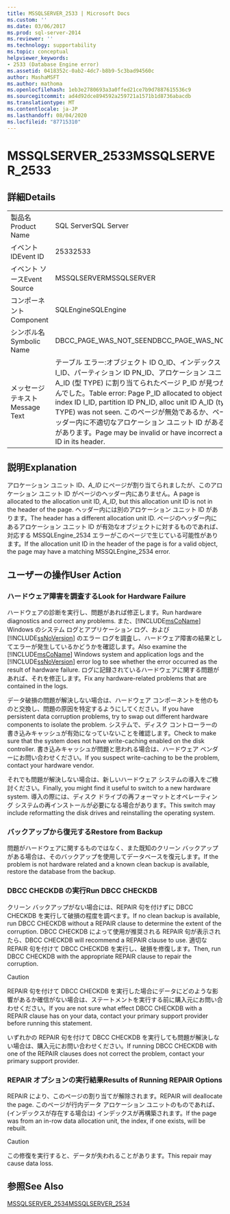 ```yaml
---
title: MSSQLSERVER_2533 | Microsoft Docs
ms.custom: ''
ms.date: 03/06/2017
ms.prod: sql-server-2014
ms.reviewer: ''
ms.technology: supportability
ms.topic: conceptual
helpviewer_keywords:
- 2533 (Database Engine error)
ms.assetid: 0418352c-0ab2-4dc7-b8b9-5c3bad94560c
author: MashaMSFT
ms.author: mathoma
ms.openlocfilehash: 1eb3e2780693a3a0ffed21ce7b9d7887615536c9
ms.sourcegitcommit: ad4d92dce894592a259721a1571b1d8736abacdb
ms.translationtype: MT
ms.contentlocale: ja-JP
ms.lasthandoff: 08/04/2020
ms.locfileid: "87715310"
---
```

# <a name="mssqlserver_2533"></a><span data-ttu-id="12e25-102">MSSQLSERVER_2533</span><span class="sxs-lookup"><span data-stu-id="12e25-102">MSSQLSERVER_2533</span></span>
    
## <a name="details"></a><span data-ttu-id="12e25-103">詳細</span><span class="sxs-lookup"><span data-stu-id="12e25-103">Details</span></span>  
  
|||  
|-|-|  
|<span data-ttu-id="12e25-104">製品名</span><span class="sxs-lookup"><span data-stu-id="12e25-104">Product Name</span></span>|<span data-ttu-id="12e25-105">SQL Server</span><span class="sxs-lookup"><span data-stu-id="12e25-105">SQL Server</span></span>|  
|<span data-ttu-id="12e25-106">イベント ID</span><span class="sxs-lookup"><span data-stu-id="12e25-106">Event ID</span></span>|<span data-ttu-id="12e25-107">2533</span><span class="sxs-lookup"><span data-stu-id="12e25-107">2533</span></span>|  
|<span data-ttu-id="12e25-108">イベント ソース</span><span class="sxs-lookup"><span data-stu-id="12e25-108">Event Source</span></span>|<span data-ttu-id="12e25-109">MSSQLSERVER</span><span class="sxs-lookup"><span data-stu-id="12e25-109">MSSQLSERVER</span></span>|  
|<span data-ttu-id="12e25-110">コンポーネント</span><span class="sxs-lookup"><span data-stu-id="12e25-110">Component</span></span>|<span data-ttu-id="12e25-111">SQLEngine</span><span class="sxs-lookup"><span data-stu-id="12e25-111">SQLEngine</span></span>|  
|<span data-ttu-id="12e25-112">シンボル名</span><span class="sxs-lookup"><span data-stu-id="12e25-112">Symbolic Name</span></span>|<span data-ttu-id="12e25-113">DBCC_PAGE_WAS_NOT_SEEN</span><span class="sxs-lookup"><span data-stu-id="12e25-113">DBCC_PAGE_WAS_NOT_SEEN</span></span>|  
|<span data-ttu-id="12e25-114">メッセージ テキスト</span><span class="sxs-lookup"><span data-stu-id="12e25-114">Message Text</span></span>|<span data-ttu-id="12e25-115">テーブル エラー:オブジェクト ID O_ID、インデックス ID I_ID、パーティション ID PN_ID、アロケーション ユニット ID A_ID (型 TYPE) に割り当てられたページ P_ID が見つかりませんでした。</span><span class="sxs-lookup"><span data-stu-id="12e25-115">Table error: Page P_ID allocated to object ID O_ID, index ID I_ID, partition ID PN_ID, alloc unit ID A_ID (type TYPE) was not seen.</span></span> <span data-ttu-id="12e25-116">このページが無効であるか、ページのヘッダー内に不適切なアロケーション ユニット ID がある可能性があります。</span><span class="sxs-lookup"><span data-stu-id="12e25-116">Page may be invalid or have incorrect alloc unit ID in its header.</span></span>|  
  
## <a name="explanation"></a><span data-ttu-id="12e25-117">説明</span><span class="sxs-lookup"><span data-stu-id="12e25-117">Explanation</span></span>  
 <span data-ttu-id="12e25-118">アロケーション ユニット ID、*A_ID* にページが割り当てられましたが、このアロケーション ユニット ID がページのヘッダー内にありません。</span><span class="sxs-lookup"><span data-stu-id="12e25-118">A page is allocated to the allocation unit ID, *A_ID*, but this allocation unit ID is not in the header of the page.</span></span> <span data-ttu-id="12e25-119">ヘッダー内には別のアロケーション ユニット ID があります。</span><span class="sxs-lookup"><span data-stu-id="12e25-119">The header has a different allocation unit ID.</span></span> <span data-ttu-id="12e25-120">ページのヘッダー内にあるアロケーション ユニット ID が有効なオブジェクトに対するものであれば、対応する MSSQLEngine_2534 エラーがこのページで生じている可能性があります。</span><span class="sxs-lookup"><span data-stu-id="12e25-120">If the allocation unit ID in the header of the page is for a valid object, the page may have a matching MSSQLEngine_2534 error.</span></span>  
  
## <a name="user-action"></a><span data-ttu-id="12e25-121">ユーザーの操作</span><span class="sxs-lookup"><span data-stu-id="12e25-121">User Action</span></span>  
  
### <a name="look-for-hardware-failure"></a><span data-ttu-id="12e25-122">ハードウェア障害を調査する</span><span class="sxs-lookup"><span data-stu-id="12e25-122">Look for Hardware Failure</span></span>  
 <span data-ttu-id="12e25-123">ハードウェアの診断を実行し、問題があれば修正します。</span><span class="sxs-lookup"><span data-stu-id="12e25-123">Run hardware diagnostics and correct any problems.</span></span> <span data-ttu-id="12e25-124">また、[!INCLUDE[msCoName](../../includes/msconame-md.md)] Windows のシステム ログとアプリケーション ログ、および [!INCLUDE[ssNoVersion](../../includes/ssnoversion-md.md)] のエラー ログを調査し、ハードウェア障害の結果としてエラーが発生しているかどうかを確認します。</span><span class="sxs-lookup"><span data-stu-id="12e25-124">Also examine the [!INCLUDE[msCoName](../../includes/msconame-md.md)] Windows system and application logs and the [!INCLUDE[ssNoVersion](../../includes/ssnoversion-md.md)] error log to see whether the error occurred as the result of hardware failure.</span></span> <span data-ttu-id="12e25-125">ログに記録されているハードウェアに関する問題があれば、それを修正します。</span><span class="sxs-lookup"><span data-stu-id="12e25-125">Fix any hardware-related problems that are contained in the logs.</span></span>  
  
 <span data-ttu-id="12e25-126">データ破損の問題が解決しない場合は、ハードウェア コンポーネントを他のものと交換し、問題の原因を特定するようにしてください。</span><span class="sxs-lookup"><span data-stu-id="12e25-126">If you have persistent data corruption problems, try to swap out different hardware components to isolate the problem.</span></span> <span data-ttu-id="12e25-127">システムで、ディスク コントローラーの書き込みキャッシュが有効になっていないことを確認します。</span><span class="sxs-lookup"><span data-stu-id="12e25-127">Check to make sure that the system does not have write-caching enabled on the disk controller.</span></span> <span data-ttu-id="12e25-128">書き込みキャッシュが問題と思われる場合は、ハードウェア ベンダーにお問い合わせください。</span><span class="sxs-lookup"><span data-stu-id="12e25-128">If you suspect write-caching to be the problem, contact your hardware vendor.</span></span>  
  
 <span data-ttu-id="12e25-129">それでも問題が解決しない場合は、新しいハードウェア システムの導入をご検討ください。</span><span class="sxs-lookup"><span data-stu-id="12e25-129">Finally, you might find it useful to switch to a new hardware system.</span></span> <span data-ttu-id="12e25-130">導入の際には、ディスク ドライブの再フォーマットとオペレーティング システムの再インストールが必要になる場合があります。</span><span class="sxs-lookup"><span data-stu-id="12e25-130">This switch may include reformatting the disk drives and reinstalling the operating system.</span></span>  
  
### <a name="restore-from-backup"></a><span data-ttu-id="12e25-131">バックアップから復元する</span><span class="sxs-lookup"><span data-stu-id="12e25-131">Restore from Backup</span></span>  
 <span data-ttu-id="12e25-132">問題がハードウェアに関するものではなく、また既知のクリーン バックアップがある場合は、そのバックアップを使用してデータベースを復元します。</span><span class="sxs-lookup"><span data-stu-id="12e25-132">If the problem is not hardware related and a known clean backup is available, restore the database from the backup.</span></span>  
  
### <a name="run-dbcc-checkdb"></a><span data-ttu-id="12e25-133">DBCC CHECKDB の実行</span><span class="sxs-lookup"><span data-stu-id="12e25-133">Run DBCC CHECKDB</span></span>  
 <span data-ttu-id="12e25-134">クリーン バックアップがない場合には、REPAIR 句を付けずに DBCC CHECKDB を実行して破損の程度を調べます。</span><span class="sxs-lookup"><span data-stu-id="12e25-134">If no clean backup is available, run DBCC CHECKDB without a REPAIR clause to determine the extent of the corruption.</span></span> <span data-ttu-id="12e25-135">DBCC CHECKDB によって使用が推奨される REPAIR 句が表示されたら、</span><span class="sxs-lookup"><span data-stu-id="12e25-135">DBCC CHECKDB will recommend a REPAIR clause to use.</span></span> <span data-ttu-id="12e25-136">適切な REPAIR 句を付けて DBCC CHECKDB を実行し、破損を修復します。</span><span class="sxs-lookup"><span data-stu-id="12e25-136">Then, run DBCC CHECKDB with the appropriate REPAIR clause to repair the corruption.</span></span>  
  
> [!CAUTION]  
>  <span data-ttu-id="12e25-137">REPAIR 句を付けて DBCC CHECKDB を実行した場合にデータにどのような影響があるか確信がない場合は、ステートメントを実行する前に購入元にお問い合わせください。</span><span class="sxs-lookup"><span data-stu-id="12e25-137">If you are not sure what effect DBCC CHECKDB with a REPAIR clause has on your data, contact your primary support provider before running this statement.</span></span>  
  
 <span data-ttu-id="12e25-138">いずれかの REPAIR 句を付けて DBCC CHECKDB を実行しても問題が解決しない場合は、購入元にお問い合わせください。</span><span class="sxs-lookup"><span data-stu-id="12e25-138">If running DBCC CHECKDB with one of the REPAIR clauses does not correct the problem, contact your primary support provider.</span></span>  
  
### <a name="results-of-running-repair-options"></a><span data-ttu-id="12e25-139">REPAIR オプションの実行結果</span><span class="sxs-lookup"><span data-stu-id="12e25-139">Results of Running REPAIR Options</span></span>  
 <span data-ttu-id="12e25-140">REPAIR により、このページの割り当てが解除されます。</span><span class="sxs-lookup"><span data-stu-id="12e25-140">REPAIR will deallocate the page.</span></span> <span data-ttu-id="12e25-141">このページが行内データ アロケーション ユニットのものであれば、(インデックスが存在する場合は) インデックスが再構築されます。</span><span class="sxs-lookup"><span data-stu-id="12e25-141">If the page was from an in-row data allocation unit, the index, if one exists, will be rebuilt.</span></span>  
  
> [!CAUTION]  
>  <span data-ttu-id="12e25-142">この修復を実行すると、データが失われることがあります。</span><span class="sxs-lookup"><span data-stu-id="12e25-142">This repair may cause data loss.</span></span>  
  
## <a name="see-also"></a><span data-ttu-id="12e25-143">参照</span><span class="sxs-lookup"><span data-stu-id="12e25-143">See Also</span></span>  
 [<span data-ttu-id="12e25-144">MSSQLSERVER_2534</span><span class="sxs-lookup"><span data-stu-id="12e25-144">MSSQLSERVER_2534</span></span>](mssqlserver-2534-database-engine-error.md)  
  
  

